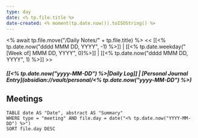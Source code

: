 ```yaml
---
type: day
date: <% tp.file.title %>
date-created: <% moment(tp.date.now()).toISOString() %>
---
```

<% await tp.file.move("/Daily Notes/" + tp.file.title) %>
<< [[<% tp.date.now("dddd MMM DD, YYYY", -1) %>]] | [[<% tp.date.weekday("[Week of] MMM DD, YYYY", 0)%>]] | [[<% tp.date.now("dddd MMM DD, YYYY", 1) %>]] >>
##### [[<% tp.date.now("yyyy-MM-DD") %>|Daily Log]] | [Personal Journal Entry](obsidian://vault/personal/<% tp.date.now("yyyy-MM-DD") %>)


## Meetings

```dataview
TABLE date AS "Date", abstract AS "Summary"
WHERE type = "meeting" AND file.day = date("<% tp.date.now("YYYY-MM-DD") %>")
SORT file.day DESC
```